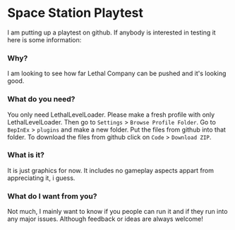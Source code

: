 # Space Station Playtest
I am putting up a playtest on github. If anybody is interested in testing it here is some information:

### Why?
I am looking to see how far Lethal Company can be pushed and it's looking good.

### What do you need?

You only need LethalLevelLoader. Please make a fresh profile with only LethalLevelLoader. Then go to `Settings` > `Browse Profile Folder`. Go to `BepInEx` > `plugins` and make a new folder. Put the files from github into that folder. To download the files from github click on `Code` > `Download ZIP`.

### What is it?
It is just graphics for now. It includes no gameplay aspects appart from appreciating it, i guess.

### What do I want from you?
Not much, I mainly want to know if you people can run it and if they run into any major issues. Although feedback or ideas are always welcome!
